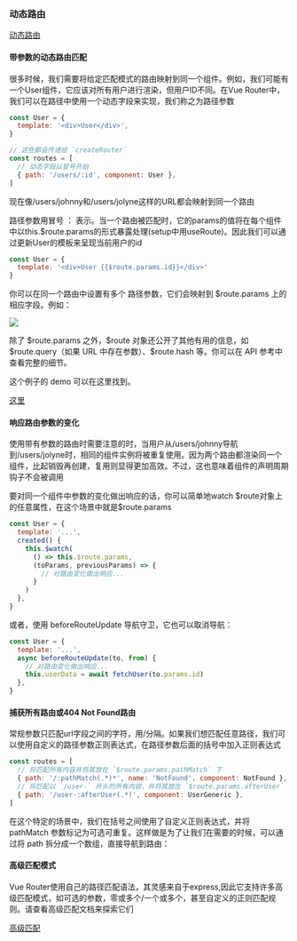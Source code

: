### 动态路由
[动态路由](https://router.vuejs.org/zh/guide/essentials/dynamic-matching.html)

#### 带参数的动态路由匹配
<p>很多时候，我们需要将给定匹配模式的路由映射到同一个组件。例如，我们可能有一个User组件，它应该对所有用户进行渲染，但用户ID不同。在Vue Router中，我们可以在路径中使用一个动态字段来实现，我们称之为路径参数</p>

```js
const User = {
  template: '<div>User</div>',
}

// 这些都会传递给 `createRouter`
const routes = [
  // 动态字段以冒号开始
  { path: '/users/:id', component: User },
]
```
<p>现在像/users/johnny和/users/jolyne这样的URL都会映射到同一个路由</p>

<p>路径参数用冒号 ： 表示。当一个路由被匹配时，它的params的值将在每个组件中以this.$route.params的形式暴露处理(setup中用useRoute)。因此我们可以通过更新User的模板来呈现当前用户的id</p>

```js
const User = {
  template: '<div>User {{$route.params.id}}</div>'
}
```
<p>你可以在同一个路由中设置有多个 路径参数，它们会映射到 $route.params 上的相应字段。例如：</p>
<img src="@assets/vue3/dongtailuyou.png"/>
<p>除了 $route.params 之外，$route 对象还公开了其他有用的信息，如 $route.query（如果 URL 中存在参数）、$route.hash 等。你可以在 API 参考中查看完整的细节。

这个例子的 demo 可以在这里找到。</p>

[这里](https://codesandbox.io/s/route-params-vue-router-examples-mlb14?from-embed&initialpath=%2Fusers%2Feduardo%2Fposts%2F1)

#### 响应路由参数的变化
<p>使用带有参数的路由时需要注意的时，当用户从/users/johnny导航到/users/jolyne时，相同的组件实例将被重复使用。因为两个路由都渲染同一个组件，比起销毁再创建，复用则显得更加高效。不过，这也意味着组件的声明周期钩子不会被调用</p>

<p>要对同一个组件中参数的变化做出响应的话，你可以简单地watch $route对象上的任意属性，在这个场景中就是$route.params</p>

```js
const User = {
  template: '...',
  created() {
    this.$watch(
      () => this.$route.params,
      (toParams, previousParams) => {
        // 对路由变化做出响应...
      }
    )
  },
}
```

<p>或者，使用 beforeRouteUpdate 导航守卫，它也可以取消导航：</p>

```js
const User = {
  template: '...',
  async beforeRouteUpdate(to, from) {
    // 对路由变化做出响应...
    this.userData = await fetchUser(to.params.id)
  },
}
```

#### 捕获所有路由或404 Not Found路由
<p>常规参数只匹配url字段之间的字符，用/分隔。如果我们想匹配任意路径，我们可以使用自定义的路径参数正则表达式，在路径参数后面的括号中加入正则表达式</p>

```js
const routes = [
  // 将匹配所有内容并将其放在 `$route.params.pathMatch` 下
  { path: '/:pathMatch(.*)*', name: 'NotFound', component: NotFound },
  // 将匹配以 `/user-` 开头的所有内容，并将其放在 `$route.params.afterUser` 下
  { path: '/user-:afterUser(.*)', component: UserGeneric },
]
```
<p>在这个特定的场景中，我们在括号之间使用了自定义正则表达式，并将pathMatch 参数标记为可选可重复。这样做是为了让我们在需要的时候，可以通过将 path 拆分成一个数组，直接导航到路由：</p>

#### 高级匹配模式
<p>Vue Router使用自己的路径匹配语法，其灵感来自于express,因此它支持许多高级匹配模式，如可选的参数，零或多个/一个或多个，甚至自定义的正则匹配规则。请查看高级匹配文档来探索它们</p>

[高级匹配](https://router.vuejs.org/zh/guide/essentials/route-matching-syntax.html)